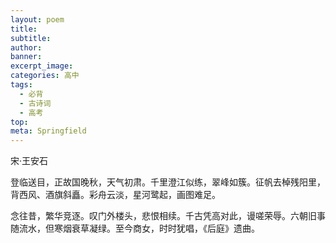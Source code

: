 ```yaml
---
layout: poem
title: 
subtitle: 
author: 
banner: 
excerpt_image: 
categories: 高中
tags:
  - 必背
  - 古诗词
  - 高考
top: 
meta: Springfield
---
```


宋·王安石

登临送目，正故国晚秋，天气初肃。千里澄江似练，翠峰如簇。征帆去棹残阳里，背西风、酒旗斜矗。彩舟云淡，星河鹭起，画图难足。

念往昔，繁华竞逐。叹门外楼头，悲恨相续。千古凭高对此，谩嗟荣辱。六朝旧事随流水，但寒烟衰草凝绿。至今商女，时时犹唱，《后庭》遗曲。